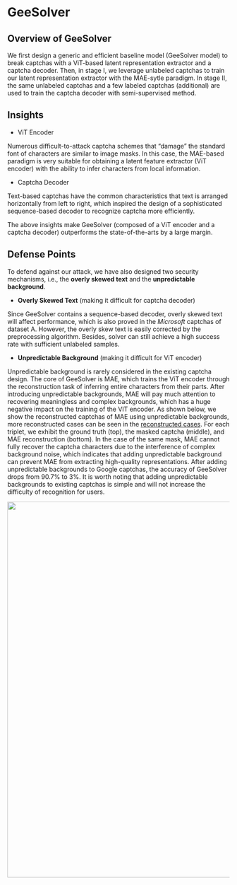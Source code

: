 # GeeSolver

## Overview of GeeSolver

We first design a generic and efficient baseline model (GeeSolver model) to break captchas with a ViT-based latent representation extractor and a captcha decoder. Then, in stage I, we leverage unlabeled captchas to train our latent representation extractor with the MAE-sytle paradigm. In stage II, the same unlabeled captchas and a few labeled captchas (additional) are used to train the captcha decoder with semi-supervised method.

## Insights

- ViT Encoder

Numerous difficult-to-attack captcha schemes that “damage” the standard font of characters are similar to image masks. In this case, the MAE-based paradigm is very suitable for obtaining a latent feature extractor (ViT encoder) with the ability to infer characters from local information. 

- Captcha Decoder

Text-based captchas have the common characteristics that text is arranged horizontally from left to right, which inspired the design of a sophisticated sequence-based decoder to recognize captcha more efficiently. 

The above insights make GeeSolver (composed of a ViT encoder and a captcha decoder) outperforms the state-of-the-arts by a large margin.

## Defense Points

To defend against our attack, we have also designed two security mechanisms, i.e., the **overly skewed text** and the **unpredictable background**.

- **Overly Skewed Text** (making it difficult for captcha decoder) 

Since GeeSolver contains a sequence-based decoder, overly skewed text will affect performance, which is also proved in the *Microsoft* captchas of dataset A. However, the overly skew text is easily corrected by the preprocessing algorithm. Besides, solver can still achieve a high success rate with sufficient unlabeled samples.

- **Unpredictable Background**  (making it difficult for ViT encoder)

Unpredictable background is rarely considered in the existing captcha design. The core of GeeSolver is MAE, which trains the ViT encoder through the reconstruction task of inferring entire characters from their parts. 
After introducing unpredictable backgrounds, MAE will pay much attention to recovering meaningless and complex backgrounds, which has a huge negative impact on the training of the VIT encoder. 
As shown below, we show the reconstructed captchas of MAE using unpredictable backgrounds, more reconstructed cases can be seen in the [reconstructed cases](https://github.com/Anonymous-GeeSolver/GeeSolver/edit/main/DefensePoints). For each triplet, we exhibit the ground truth (top), the masked captcha (middle), and MAE reconstruction (bottom). 
In the case of the same mask, MAE cannot fully recover the captcha characters due to the interference of complex background noise, which indicates that adding unpredictable background can prevent MAE from extracting high-quality representations.
After adding unpredictable backgrounds to Google captchas, the accuracy of GeeSolver drops from 90.7% to 3%. It is worth noting that adding unpredictable backgrounds to existing captchas is simple and will not increase the difficulty of recognition for users.

<div align=center><img src="https://github.com/Anonymous-GeeSolver/GeeSolver/blob/main/DefensePoints/new_captcha.png" width="850px">



